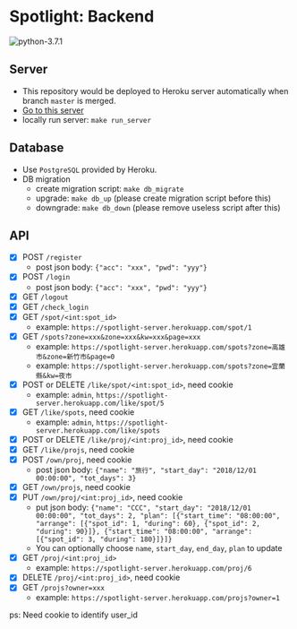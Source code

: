 # Spotlight: Backend
![python-3.7.1](https://img.shields.io/badge/python-3.7.1-blue.svg)

## Server

* This repository would be deployed to Heroku server automatically when branch `master` is merged. 
* [Go to this server](https://spotlight-server.herokuapp.com)
* locally run server: `make run_server`

## Database

* Use `PostgreSQL` provided by Heroku.
* DB migration
  * create migration script: `make db_migrate`
  * upgrade: `make db_up` (please create migration script before this)
  * downgrade: `make db_down` (please remove useless script after this)

## API

- [x] POST `/register`
    * post json body: `{"acc": "xxx", "pwd": "yyy"}`
- [x] POST `/login`
    * post json body: `{"acc": "xxx", "pwd": "yyy"}`
- [x] GET `/logout`
- [x] GET `/check_login`
- [x] GET `/spot/<int:spot_id>`
    * example: `https://spotlight-server.herokuapp.com/spot/1`
- [x] GET `/spots?zone=xxx&zone=xxx&kw=xxx&page=xxx`
    * example: `https://spotlight-server.herokuapp.com/spots?zone=高雄市&zone=新竹市&page=0`
    * example: `https://spotlight-server.herokuapp.com/spots?zone=宜蘭縣&kw=夜市`
- [x] POST or DELETE `/like/spot/<int:spot_id>`, need cookie
    * example: `admin`, `https://spotlight-server.herokuapp.com/like/spot/5`
- [x] GET `/like/spots`, need cookie
    * example: `admin`, `https://spotlight-server.herokuapp.com/like/spots`
- [x] POST or DELETE `/like/proj/<int:proj_id>`, need cookie
- [x] GET `/like/projs`, need cookie
- [x] POST `/own/proj`, need cookie
    * post json body: `{"name": "旅行", "start_day": "2018/12/01 00:00:00", "tot_days": 3}`
- [x] GET `/own/projs`, need cookie
- [x] PUT `/own/proj/<int:proj_id>`, need cookie
    * put json body: `{"name": "CCC", "start_day": "2018/12/01 00:00:00", "tot_days": 2, "plan": [{"start_time": "08:00:00", "arrange": [{"spot_id": 1, "during": 60}, {"spot_id": 2, "during": 90}]}, {"start_time": "08:00:00", "arrange": [{"spot_id": 3, "during": 180}]}]}`
    * You can optionally choose `name`, `start_day`, `end_day`, `plan` to update
- [x] GET `/proj/<int:proj_id>`
    * example: `https://spotlight-server.herokuapp.com/proj/6`
- [x] DELETE `/proj/<int:proj_id>`, need cookie
- [x] GET `/projs?owner=xxx`
    * example: `https://spotlight-server.herokuapp.com/projs?owner=1`

ps: Need cookie to identify user_id
